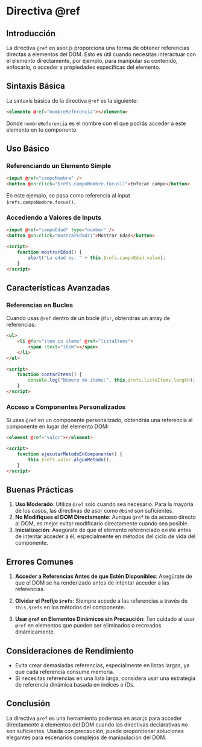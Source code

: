 # Directiva @ref

## Introducción

La directiva `@ref` en asor.js proporciona una forma de obtener referencias directas a elementos del DOM. Esto es útil cuando necesitas interactuar con el elemento directamente, por ejemplo, para manipular su contenido, enfocarlo, o acceder a propiedades específicas del elemento.

## Sintaxis Básica

La sintaxis básica de la directiva `@ref` es la siguiente:

```html
<elemento @ref="nombreReferencia"></elemento>
```

Donde `nombreReferencia` es el nombre con el que podrás acceder a este elemento en tu componente.

## Uso Básico

### Referenciando un Elemento Simple

```html
<input @ref="campoNombre" />
<button @on:click="$refs.campoNombre.focus()">Enfocar campo</button>
```

En este ejemplo, se pasa como referencia al input `$refs.campoNombre.focus()`.

### Accediendo a Valores de Inputs

```html
<input @ref="campoEdad" type="number" />
<button @on:click="mostrarEdad()">Mostrar Edad</button>

<script>
    function mostrarEdad() {
        alert("La edad es: " + this.$refs.campoEdad.value);
    }
</script>
```

## Características Avanzadas

### Referencias en Bucles

Cuando usas `@ref` dentro de un bucle `@for`, obtendrás un array de referencias:

```html
<ul>
    <li @for="item in items" @ref="listaItems">
        <span :text="item"></span>
    </li>
</ul>

<script>
    function contarItems() {
        console.log("Número de items:", this.$refs.listaItems.length);
    }
</script>
```

### Acceso a Componentes Personalizados

Si usas `@ref` en un componente personalizado, obtendrás una referencia al componente en lugar del elemento DOM:

```html
<element @ref="valor"></element>

<script>
    function ejecutarMetodoEnComponente() {
        this.$refs.valor.algunMetodo();
    }
</script>
```

## Buenas Prácticas

1. **Uso Moderado**: Utiliza `@ref` solo cuando sea necesario. Para la mayoría de los casos, las directivas de asor como `@bind` son suficientes.
2. **No Modifiques el DOM Directamente**: Aunque `@ref` te da acceso directo al DOM, es mejor evitar modificarlo directamente cuando sea posible.
3. **Inicialización**: Asegúrate de que el elemento referenciado existe antes de intentar acceder a él, especialmente en métodos del ciclo de vida del componente.

## Errores Comunes

1. **Acceder a Referencias Antes de que Estén Disponibles**:
   Asegúrate de que el DOM se ha renderizado antes de intentar acceder a las referencias.

2. **Olvidar el Prefijo `$refs`**:
   Siempre accede a las referencias a través de `this.$refs` en los métodos del componente.

3. **Usar `@ref` en Elementos Dinámicos sin Precaución**:
   Ten cuidado al usar `@ref` en elementos que pueden ser eliminados o recreados dinámicamente.

## Consideraciones de Rendimiento

-   Evita crear demasiadas referencias, especialmente en listas largas, ya que cada referencia consume memoria.
-   Si necesitas referencias en una lista larga, considera usar una estrategia de referencia dinámica basada en índices o IDs.

## Conclusión

La directiva `@ref` es una herramienta poderosa en asor.js para acceder directamente a elementos del DOM cuando las directivas declarativas no son suficientes. Usada con precaución, puede proporcionar soluciones elegantes para escenarios complejos de manipulación del DOM.
